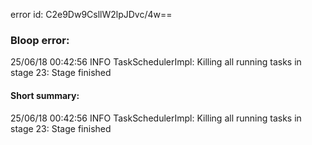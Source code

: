 error id: C2e9Dw9CsllW2lpJDvc/4w==
### Bloop error:

25/06/18 00:42:56 INFO TaskSchedulerImpl: Killing all running tasks in stage 23: Stage finished
#### Short summary: 

25/06/18 00:42:56 INFO TaskSchedulerImpl: Killing all running tasks in stage 23: Stage finished